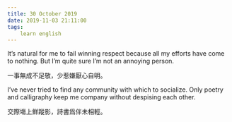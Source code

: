 ```yaml
---
title: 30 October 2019
date: 2019-11-03 21:11:00
tags:
    learn english
---
```

It’s natural for me to fail winning respect
because all my efforts have come to nothing. But I’m quite sure I’m not an annoying
person. 

一事無成不足敬，少惹嫌厭心自明。

I’ve never tried to find any community with
which to socialize. Only poetry and calligraphy keep me company without despising
each other.

交際塲上鮮蹤影，詩書爲伴未相輕。

